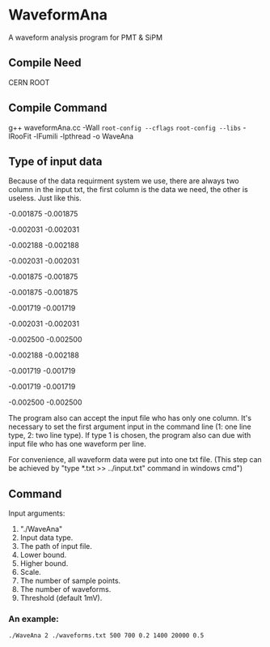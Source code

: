 # WaveformAna
A waveform analysis program for PMT & SiPM
## Compile Need
CERN ROOT
## Compile Command
g++ waveformAna.cc -Wall `root-config --cflags` `root-config --libs` -lRooFit -lFumili -lpthread -o WaveAna
## Type of input data
Because of the data requirment system we use, there are always two column in the input txt, the first column is the data we need, the other is useless. Just like this.

-0.001875	-0.001875

-0.002031	-0.002031

-0.002188	-0.002188

-0.002031	-0.002031

-0.001875	-0.001875

-0.001875	-0.001875

-0.001719	-0.001719

-0.002031	-0.002031

-0.002500	-0.002500

-0.002188	-0.002188

-0.001719	-0.001719

-0.001719	-0.001719

-0.002500	-0.002500

The program also can accept the input file who has only one column. It's necessary to set the first argument input in the command line (1: one line type, 2: two line type). If type 1 is chosen, the program also can due with input file who has one waveform per line.

For convenience, all waveform data were put into one txt file. (This step can be achieved by "type \*.txt >> ../input.txt" command in windows cmd")
## Command
Input arguments:

1. "./WaveAna"
2. Input data type.
3. The path of input file.
4. Lower bound.
5. Higher bound.
6. Scale.
7. The number of sample points.
8. The number of waveforms.
9. Threshold (default 1mV).

### An example:
```bash
./WaveAna 2 ./waveforms.txt 500 700 0.2 1400 20000 0.5
```

